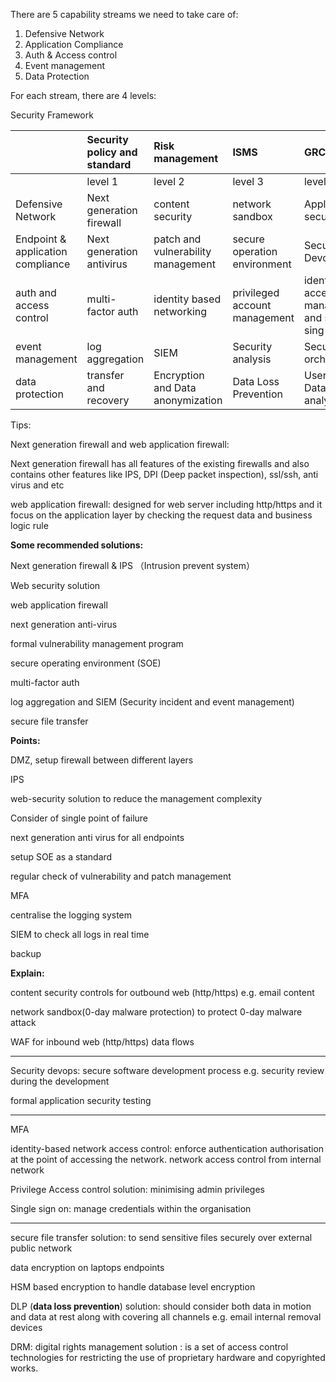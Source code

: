 There are 5 capability streams we need to take care of:

1. Defensive Network
2. Application Compliance
3. Auth & Access control
4. Event management
5. Data Protection

For each stream, there are 4 levels:

Security Framework

|  | Security policy and standard | Risk management | ISMS | GRC |
| :--- | :--- | :--- | :--- | :--- |
|  | level 1 | level 2 | level 3 | level 4 |
| Defensive Network | Next generation firewall | content security | network sandbox | Application security |
| Endpoint & application compliance | Next generation antivirus | patch and vulnerability management | secure operation environment | Secure Devops |
| auth and access control | multi-factor auth | identity based networking | privileged account management | identity access management and single sing on |
| event management | log aggregation | SIEM | Security analysis | Security orchestration |
| data protection | transfer and recovery | Encryption and Data anonymization | Data Loss Prevention | User and Data analysis |

Tips:

Next generation firewall and web application firewall:

Next generation firewall has all features of the existing firewalls and also contains other features like IPS, DPI \(Deep packet inspection\), ssl/ssh, anti virus and etc

web application firewall: designed for web server including http/https and it focus on the application layer by checking the request data and business logic rule

**Some recommended solutions:**

Next generation firewall & IPS （Intrusion prevent system）

Web security solution

web application firewall

next generation anti-virus

formal vulnerability management program

secure operating environment \(SOE\)

multi-factor auth

log aggregation and SIEM \(Security incident and event management\)

secure file transfer

**Points:**

DMZ, setup firewall between different layers

IPS

web-security solution to reduce the management complexity

Consider of single point of failure

next generation anti virus for all endpoints

setup SOE as a standard

regular check of vulnerability and patch management

MFA

centralise the logging system

SIEM to check all logs in real time

backup

**Explain:**

content security controls for outbound web \(http/https\) e.g. email content

network sandbox\(0-day malware protection\) to protect 0-day malware attack

WAF for inbound web \(http/https\) data flows

---

Security devops: secure software development process e.g. security review during the development

formal application security testing

---

MFA

identity-based network access control: enforce authentication authorisation at the point of accessing the network. network access control from internal network

Privilege Access control solution: minimising admin privileges

Single sign on: manage credentials within the organisation

---

secure file transfer solution: to send sensitive files securely over external public network

data encryption on laptops endpoints

HSM based encryption to handle database level encryption

DLP \(**data loss prevention**\) solution: should consider both data in motion and data at rest along with covering all channels e.g. email internal removal devices

DRM: digital rights management solution : is a set of access control technologies for restricting the use of proprietary hardware and copyrighted works.

